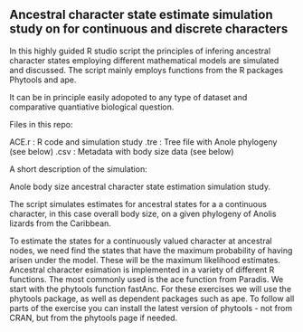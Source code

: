 
## Ancestral character state estimate simulation study on for continuous and discrete characters ##

In this highly guided R studio script the principles of infering ancestral character states employing different
mathematical models are simulated and discussed. The script mainly employs functions from the R packages Phytools and ape.

It can be in principle easily adopoted to any type of dataset and comparative quantiative biological question.

Files in this repo:

ACE.r : R code and simulation study
.tre : Tree file with Anole phylogeny (see below)
.csv : Metadata with body size data (see below)

A short description of the simulation:

Anole body size ancestral character state estimation simulation study.

The script simulates estimates for ancestral states for a a continuous character, 
in this case overall body size, on a given phylogeny of Anolis lizards from the Caribbean.

To estimate the states for a continuously valued character at ancestral nodes, we need find
the states that have the maximum probability of having arisen under the model. 
These will be the maximum likelihood estimates. Ancestral character esimation is implemented
in a variety of different R functions. The most commonly used is the ace function from Paradis.
We start with the phytools function fastAnc. For these exercises we will use the phytools package, 
as well as dependent packages such as ape. To follow all parts of the exercise you can 
install the latest version of phytools - not from CRAN, but from the phytools page if needed.
